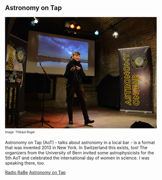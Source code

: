 ## Astronomy on Tap

![image alt title](/images/small/AOT_Bern.jpg)
<sub><sup> Image: Thibaut Roger</sup></sub>  

Astronomy on Tap (AoT) - talks about astronomy in a local bar - is a format that was invented 2013 in New York. In Switzerland this exists, too! The organizers from the University of Bern invited some astrophysicists for the 5th AoT and celebrated the international day of women in science. I was speaking there, too.

[Radio RaBe](https://rabe.ch/2019/02/13/wissenschaft-in-der-kneipe-astronomy-on-tap/)
[Astronomy on Tap](https://www.facebook.com/AoTBern/?hc_ref=ARTUJl58k6_sL9laAgmk5R5Z7MRjX0-1QWY1OWRH9HQYO7pHBVqzC3f-uTrFwOOaig4&__xts__[0]=68.ARB_jQbp7YasE7iWAQQziuBxQqVoLAlhTCOMdOaCGcdWwW5QPM970_yK7WUCyNJJyEjphGuMfMMdyAclCcBr7R0isgz783ax3hxZueFw15w2x_tdonXnCgPpf3rdtfZ6aUx3s1jDXaaaRdWEKD2wkEODkPaid4rW2jifZw90rTHdimzmpzYDOLIk1yzTqjugZwJyd4mCwtUDp42SqZHpOgc8gBvtqDL-EQ4gc4QUdwO_nBLr3DIJygsaQTRhoOXcR0JuB9BvX1xoly2taf6knCwNB779q1Ezt9DGliR5juPlT1yvdMfppP48NzLbAKtkaFP4T9AK40X7Yg_CuTS8rbTu0Lztsho0dFBMKksLkcSneGeS7CAZhKaxH6igDrv_nMGyP-81DOiChTWIOpMhW25SwBGAfXd3uYIl1Qpb6eIaHxQAR60&__tn__=kC-R)

